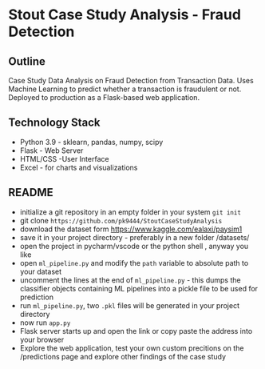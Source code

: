 # Stout Case Study Analysis - Fraud Detection

## Outline

Case Study Data Analysis on Fraud Detection from Transaction Data. Uses Machine Learning to predict whether a transaction is fraudulent or not. Deployed to production as a Flask-based web application. 

## Technology Stack
- Python 3.9 - sklearn, pandas, numpy, scipy
- Flask - Web Server 
- HTML/CSS -User Interface
- Excel - for charts and visualizations

## README  

- initialize a git repository in an empty folder in your system `git init`
- git clone `https://github.com/pk9444/StoutCaseStudyAnalysis`
- download the dataset form https://www.kaggle.com/ealaxi/paysim1
- save it in your project directory - preferably in a new folder /datasets/ 
- open the project in pycharm/vscode or the python shell , anyway you like
- open `ml_pipeline.py` and modify the `path` variable to absolute path to your dataset
- uncomment the lines at the end of `ml_pipeline.py` - this dumps the classifier objects containing ML pipelines into a pickle file to be used for prediction
- run `ml_pipeline.py`, two `.pkl` files will be generated in your project directory
- now run `app.py` 
- Flask server starts up and open the link or copy paste the address into your browser
- Explore the web application, test your own custom precitions on the /predictions page and explore other findings of the case study
